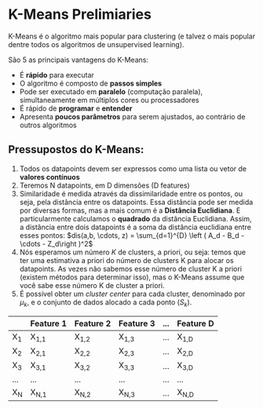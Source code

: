 # K-Means Prelimiaries

K-Means é o algoritmo mais popular para clustering (e talvez o mais popular dentre todos os algoritmos de unsupervised learning).

São 5 as principais vantagens do K-Means:
* É **rápido** para executar
* O algoritmo é composto de **passos simples**
* Pode ser executado em **paralelo** (computação paralela), simultaneamente em múltiplos cores ou processadores
* É rápido de **programar** e **entender**
* Apresenta **poucos parâmetros** para serem ajustados, ao contrário de outros algoritmos

## Pressupostos do K-Means:
1. Todos os datapoints devem ser expressos como uma lista ou vetor de **valores contínuos**
2. Teremos N datapoints, em D dimensões (D features)
3. Similaridade é medida através da dissimilaridade entre os pontos, ou seja, pela distância entre
os datapoints. Essa distância pode ser medida por diversas formas, mas a mais comum é a
**Distância Euclidiana**. E particularmente calculamos o **quadrado** da distância Euclidiana. Assim,
a distância entre dois datapoints é a soma da distância euclidiana entre esses pontos:
$dis(a,b, \cdots, z) = \sum_{d=1}^{D} \left ( A_d - B_d - \cdots - Z_d\right )^2$
4. Nós esperamos um número *K* de clusters, a priori, ou seja: temos que ter uma estimativa a priori
do número de clusters K para alocar os datapoints. As vezes não sabemos esse número de cluster K a priori
(existem métodos para determinar isso), mas o K-Means assume que você sabe esse número K de cluster a priori.
5. É possível obter um *cluster center* para cada cluster, denominado por $\mu_k$, e o conjunto de dados
alocado a cada ponto ($S_k$).

|             |Feature 1      |Feature 2      |Feature 3      |...|Feature D      |
|-------------|---------------|---------------|---------------|---|---------------|
|X<sub>1</sub>|X<sub>1,1</sub>|X<sub>1,2</sub>|X<sub>1,3</sub>|...|X<sub>1,D</sub>|
|X<sub>2</sub>|X<sub>2,1</sub>|X<sub>2,2</sub>|X<sub>2,3</sub>|...|X<sub>2,D</sub>|
|X<sub>3</sub>|X<sub>3,1</sub>|X<sub>3,2</sub>|X<sub>3,3</sub>|...|X<sub>3,D</sub>|
|...          |...            |...            |...            |...|...            |
|X<sub>N</sub>|X<sub>N,1</sub>|X<sub>N,2</sub>|X<sub>N,3</sub>|...|X<sub>N,D</sub>|
